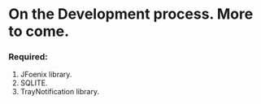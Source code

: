 # On the Development process. More to come.
### Required: 
1. JFoenix library.
2. SQLITE.
3. TrayNotification library.

